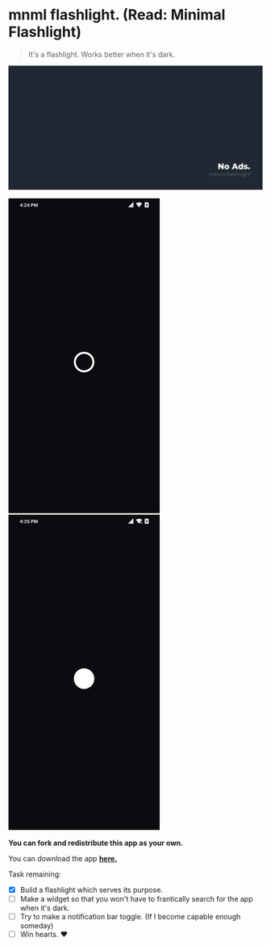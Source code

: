 # mnml flashlight. (Read: Minimal Flashlight)
> It's a flashlight. Works better when it's dark.

<img src="https://github.com/kashifulhaque/mnml_flashlight/raw/master/app/screenshots/banner.png" width="600" />

<p float="left">
  <img src="https://github.com/kashifulhaque/mnml_flashlight/raw/master/app/screenshots/torch_off.png" width="300" />
  <img src="https://github.com/kashifulhaque/mnml_flashlight/raw/master/app/screenshots/torch_on.png" width="300" />
</p>

**You can fork and redistribute this app as your own.**

You can download the app **[here.](http://bit.ly/mnmltorch)**


Task remaining:

- [x] Build a flashlight which serves its purpose.
- [ ] Make a widget so that you won't have to frantically search for the app when it's dark.
- [ ] Try to make a notification bar toggle. (If I become capable enough someday)
- [ ] Win hearts. :heart:

